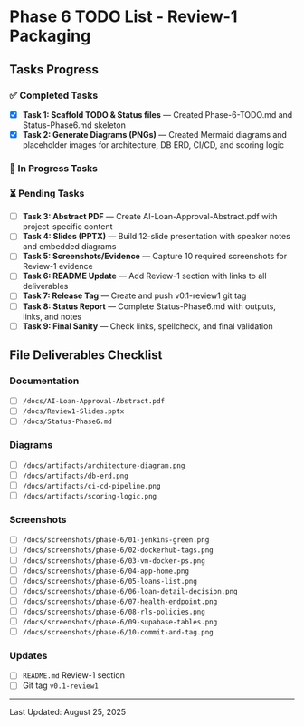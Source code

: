 # Phase 6 TODO List - Review-1 Packaging

## Tasks Progress

### ✅ Completed Tasks
- [x] **Task 1: Scaffold TODO & Status files** — Created Phase-6-TODO.md and Status-Phase6.md skeleton
- [x] **Task 2: Generate Diagrams (PNGs)** — Created Mermaid diagrams and placeholder images for architecture, DB ERD, CI/CD, and scoring logic

### 🔄 In Progress Tasks

### ⏳ Pending Tasks
- [ ] **Task 3: Abstract PDF** — Create AI-Loan-Approval-Abstract.pdf with project-specific content
- [ ] **Task 4: Slides (PPTX)** — Build 12-slide presentation with speaker notes and embedded diagrams
- [ ] **Task 5: Screenshots/Evidence** — Capture 10 required screenshots for Review-1 evidence
- [ ] **Task 6: README Update** — Add Review-1 section with links to all deliverables
- [ ] **Task 7: Release Tag** — Create and push v0.1-review1 git tag
- [ ] **Task 8: Status Report** — Complete Status-Phase6.md with outputs, links, and notes
- [ ] **Task 9: Final Sanity** — Check links, spellcheck, and final validation

## File Deliverables Checklist

### Documentation
- [ ] `/docs/AI-Loan-Approval-Abstract.pdf`
- [ ] `/docs/Review1-Slides.pptx`
- [ ] `/docs/Status-Phase6.md`

### Diagrams
- [ ] `/docs/artifacts/architecture-diagram.png`
- [ ] `/docs/artifacts/db-erd.png`
- [ ] `/docs/artifacts/ci-cd-pipeline.png`
- [ ] `/docs/artifacts/scoring-logic.png`

### Screenshots
- [ ] `/docs/screenshots/phase-6/01-jenkins-green.png`
- [ ] `/docs/screenshots/phase-6/02-dockerhub-tags.png`
- [ ] `/docs/screenshots/phase-6/03-vm-docker-ps.png`
- [ ] `/docs/screenshots/phase-6/04-app-home.png`
- [ ] `/docs/screenshots/phase-6/05-loans-list.png`
- [ ] `/docs/screenshots/phase-6/06-loan-detail-decision.png`
- [ ] `/docs/screenshots/phase-6/07-health-endpoint.png`
- [ ] `/docs/screenshots/phase-6/08-rls-policies.png`
- [ ] `/docs/screenshots/phase-6/09-supabase-tables.png`
- [ ] `/docs/screenshots/phase-6/10-commit-and-tag.png`

### Updates
- [ ] `README.md` Review-1 section
- [ ] Git tag `v0.1-review1`

---
Last Updated: August 25, 2025
